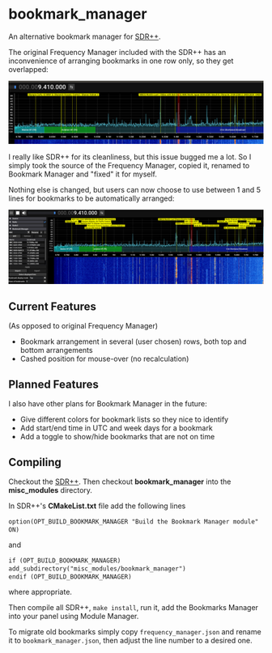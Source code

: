 # bookmark_manager

An alternative bookmark manager for [SDR++](https://github.com/AlexandreRouma/SDRPlusPlus).

The original Frequency Manager included with the SDR++ has an inconvenience of arranging bookmarks in one row only, so they get overlapped:

![Overlapping bookmarks in SDR++ Frequency Manager](screenshots/sdrpp-overlapped-bookmarks.png?raw=true "Overlapping bookmarks in SDR++ Frequency Manager")

I really like SDR++ for its cleanliness, but this issue bugged me a lot. So I simply took the source of the Frequency Manager, copied it, renamed to Bookmark Manager and "fixed" it for myself.

Nothing else is changed, but users can now choose to use between 1 and 5 lines for bookmarks to be automatically arranged:

![Bookmark Manager arranges bookmarks in sevral rows](screenshots/sdrpp-bookmark-manager.png?raw=true "Bookmark Manager arranges bookmarks in sevral rows")

## Current Features

(As opposed to original Frequency Manager)

* Bookmark arrangement in several (user chosen) rows, both top and bottom arrangements
* Cashed position for mouse-over (no recalculation)

## Planned Features

I also have other plans for Bookmark Manager in the future:

* Give different colors for bookmark lists so they nice to identify
* Add start/end time in UTC and week days for a bookmark
* Add a toggle to show/hide bookmarks that are not on time

## Compiling

Checkout the [SDR++](https://github.com/AlexandreRouma/SDRPlusPlus). Then checkout **bookmark_manager** into the **misc_modules** directory.

In SDR++'s **CMakeList.txt** file add the following lines

```
option(OPT_BUILD_BOOKMARK_MANAGER "Build the Bookmark Manager module" ON)
```

and

```
if (OPT_BUILD_BOOKMARK_MANAGER)
add_subdirectory("misc_modules/bookmark_manager")
endif (OPT_BUILD_BOOKMARK_MANAGER)
```

where appropriate.

Then compile all SDR++, `make install`, run it, add the Bookmarks Manager into your panel using Module Manager.

To migrate old bookmarks simply copy `frequency_manager.json` and rename it to `bookmark_manager.json`, then adjust the line number to a desired one.

